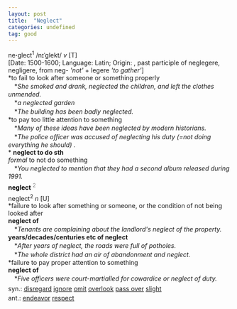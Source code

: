 ```yaml
---
layout: post
title:  "Neglect"
categories: undefined
tag: good
---
```

<DIV style="MARGIN: 0px 0px 5px">ne<B>·</B>glect<SUP>1</SUP> /nɪˈglekt/ <I>v</I> [T] <BR>[Date: 1500-1600; Language: Latin; Origin: , past participle of neglegere, negligere, from neg- <I>'not'</I> + legere <I>'to gather'</I>]<BR>*to fail to look after someone or something properly<BR>　*<I>She smoked and drank, neglected the children, and left the clothes unmended.</I><BR>　*<I>a neglected garden</I><BR>　*<I>The building has been badly neglected.</I><BR>*to pay too little attention to something<BR>　*<I>Many of these ideas have been neglected by modern historians.</I><BR>　*<I>The police officer was accused of neglecting his duty (=not doing everything he should) .</I><BR>* <B>neglect to do sth</B><BR><I>formal</I> to not do something<BR>　*<I>You neglected to mention that they had a second album released during 1991.</I></DIV>
<DIV style="COLOR: #808080; MARGIN: 0px 0px 5px; LINE-HEIGHT: normal"><SPAN style="FONT-SIZE: 10.5pt; COLOR: #000000; LINE-HEIGHT: normal"><B>neglect</B></SPAN> <SUP style="FONT-SIZE: 83%; LINE-HEIGHT: normal">2</SUP> </DIV>
<DIV style="MARGIN: 0px 0px 5px">neglect<SUP>2</SUP> <I>n</I> [U] <BR>*failure to look after something or someone, or the condition of not being looked after<BR><B>neglect of</B><BR>　*<I>Tenants are complaining about the landlord's neglect of the property.</I><BR><B>years/decades/centuries etc of neglect</B><BR>　*<I>After years of neglect, the roads were full of potholes.</I><BR>　*<I>The whole district had an air of abandonment and neglect.</I><BR>*failure to pay proper attention to something<BR><B>neglect of</B><BR>　*<I>Five officers were court-martialled for cowardice or neglect of duty.</I></DIV>
<DIV style="MARGIN: 0px 0px 5px">
<DIV style="MARGIN: 4px 0px">syn.: <A href="{{ site.baseurl }}/disregard"><U>disregard</U></A> <A href="{{ site.baseurl }}/ignore"><U>ignore</U></A> <A href="{{ site.baseurl }}/omit"><U>omit</U></A> <A href="{{ site.baseurl }}/overlook"><U>overlook</U></A> <A href="{{ site.baseurl }}/pass%20over"><U>pass over</U></A> <A href="{{ site.baseurl }}/slight"><U>slight</U></A></DIV>
<DIV style="MARGIN: 4px 0px">ant.: <A href="{{ site.baseurl }}/endeavor"><U>endeavor</U></A> <A href="{{ site.baseurl }}/respect"><U>respect</U></A></DIV></DIV>
